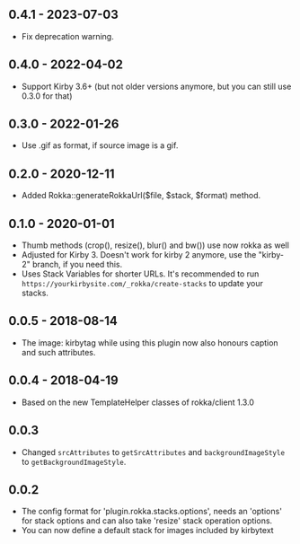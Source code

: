 ## 0.4.1 - 2023-07-03

- Fix deprecation warning.

## 0.4.0 - 2022-04-02

- Support Kirby 3.6+ (but not older versions anymore, but you can still use 0.3.0 for that)

## 0.3.0 - 2022-01-26

- Use .gif as format, if source image is a gif.

## 0.2.0 - 2020-12-11 

- Added Rokka::generateRokkaUrl($file, $stack, $format) method.

## 0.1.0 - 2020-01-01

- Thumb methods (crop(), resize(), blur() and bw()) use now rokka as well
- Adjusted for Kirby 3. Doesn't work for kirby 2 anymore, use the "kirby-2" branch, if you need this.
- Uses Stack Variables for shorter URLs. It's recommended to run `https://yourkirbysite.com/_rokka/create-stacks` to 
  update your stacks.

## 0.0.5 - 2018-08-14

- The image: kirbytag while using this plugin now also honours caption and such attributes.

## 0.0.4 - 2018-04-19

- Based on the new TemplateHelper classes of rokka/client 1.3.0

## 0.0.3

- Changed `srcAttributes` to `getSrcAttributes`  and `backgroundImageStyle` to `getBackgroundImageStyle`.

## 0.0.2

- The config format for 'plugin.rokka.stacks.options', needs an 'options' for stack options and can also take 'resize'
  stack operation options.
- You can now define a default stack for images included by kirbytext
